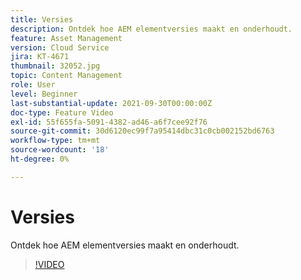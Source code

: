 ```yaml
---
title: Versies
description: Ontdek hoe AEM elementversies maakt en onderhoudt.
feature: Asset Management
version: Cloud Service
jira: KT-4671
thumbnail: 32052.jpg
topic: Content Management
role: User
level: Beginner
last-substantial-update: 2021-09-30T00:00:00Z
doc-type: Feature Video
exl-id: 55f655fa-5091-4382-ad46-a6f7cee92f76
source-git-commit: 30d6120ec99f7a95414dbc31c0cb002152bd6763
workflow-type: tm+mt
source-wordcount: '18'
ht-degree: 0%

---
```


# Versies

Ontdek hoe AEM elementversies maakt en onderhoudt.

>[!VIDEO](https://video.tv.adobe.com/v/32052?quality=12&learn=on)
